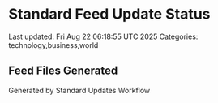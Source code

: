 # Standard Feed Update Status
Last updated: Fri Aug 22 06:18:55 UTC 2025
Categories: technology,business,world

## Feed Files Generated

Generated by Standard Updates Workflow
